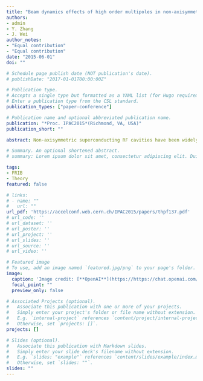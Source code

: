 ```yaml
---
title: "Beam dynamics effects of high order multipoles in non-axisymmetric superconducting RF cavities"
authors:
- admin
- Y. Zhang
- J. Wei
author_notes:
- "Equal contribution"
- "Equal contribution"
date: "2015-06-01"
doi: ""

# Schedule page publish date (NOT publication's date).
# publishDate: "2017-01-01T00:00:00Z"

# Publication type.
# Accepts a single type but formatted as a YAML list (for Hugo requirements).
# Enter a publication type from the CSL standard.
publication_types: ["paper-conference"]

# Publication name and optional abbreviated publication name.
publication: "*Proc. IPAC2015*(Richmond, VA, USA)"
publication_short: ""

abstract: Non-axisymmetric superconducting RF cavities have been widely used in accelerator facilities. Because of the geometry, electric and magnetic multipole components, including steering terms, quadrupole terms, and higher order terms, would arise and have potential effects on beam dynamics. In this paper, we start with a simple linac periodic structure to study the effects of higher order terms. The action is defined as a figure of merit to quantify the effects. After that, we move to a more realistic situation of FRIB linac segment 1 (LS1). Multipole terms of quarter wave resonators (QWRs) are firstly calculated using multipole expansion scheme. Then, the scheme is tested using the FRIB linac lattice with QWRs, and the effects of higher order terms on FRIB LS1 are estimated.

# Summary. An optional shortened abstract.
# summary: Lorem ipsum dolor sit amet, consectetur adipiscing elit. Duis posuere tellus ac convallis placerat. Proin tincidunt magna sed ex sollicitudin condimentum.

tags:
- FRIB
- Theory
featured: false

# links:
# - name: ""
#   url: ""
url_pdf: 'https://accelconf.web.cern.ch/IPAC2015/papers/thpf137.pdf'
# url_code: ''
# url_dataset: ''
# url_poster: ''
# url_project: ''
# url_slides: ''
# url_source: ''
# url_video: ''

# Featured image
# To use, add an image named `featured.jpg/png` to your page's folder. 
image:
  caption: 'Image credit: [**OpenAI**](https://https://chat.openai.com/auth/login)'
  focal_point: ""
  preview_only: false

# Associated Projects (optional).
#   Associate this publication with one or more of your projects.
#   Simply enter your project's folder or file name without extension.
#   E.g. `internal-project` references `content/project/internal-project/index.md`.
#   Otherwise, set `projects: []`.
projects: []

# Slides (optional).
#   Associate this publication with Markdown slides.
#   Simply enter your slide deck's filename without extension.
#   E.g. `slides: "example"` references `content/slides/example/index.md`.
#   Otherwise, set `slides: ""`.
slides: ""
---
```


<!-- {{% callout note %}}
Click the *Cite* button above to demo the feature to enable visitors to import publication metadata into their reference management software.
{{% /callout %}}

{{% callout note %}}
Create your slides in Markdown - click the *Slides* button to check out the example.
{{% /callout %}}

Add the publication's **full text** or **supplementary notes** here. You can use rich formatting such as including [code, math, and images](https://wowchemy.com/docs/content/writing-markdown-latex/). -->
